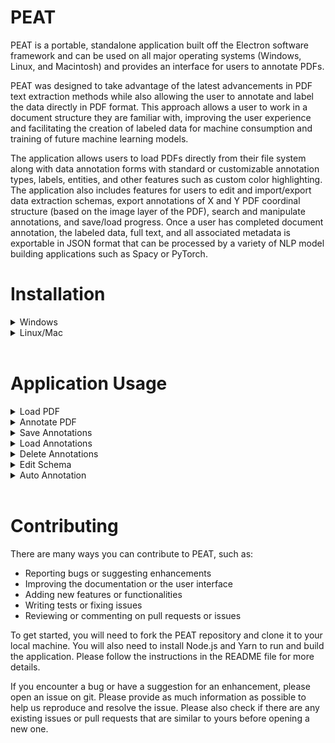 # PEAT

PEAT is a portable, standalone application built off the Electron software framework and can be used on all major operating systems (Windows, Linux, and Macintosh) and provides an interface for users to annotate PDFs.

PEAT was designed to take advantage of the latest advancements in PDF text extraction methods while also allowing the user to annotate and label the data directly in PDF format. This approach allows a user to work in a document structure they are familiar with, improving the user experience and facilitating the creation of labeled data for machine consumption and training of future machine learning models.

The application allows users to load PDFs directly from their file system along with data annotation forms with standard or customizable annotation types, labels, entities, and other features such as custom color highlighting. The application also includes features for users to edit and import/export data extraction schemas, export annotations of X and Y PDF coordinal structure (based on the image layer of the PDF), search and manipulate annotations, and save/load progress. Once a user has completed document annotation, the labeled data, full text, and all associated metadata is exportable in JSON format that can be processed by a variety of NLP model building applications such as Spacy or PyTorch.

# Installation

<details>
<summary>Windows</summary>

1\. Download latest version from (PEAT_1.1.0)

[https://github.com/USEPA/peat/releases/download/v1.0.1-win/peat-1.0.1.zip](https://github.com/USEPA/peat/releases/download/v1.0.1-win/peat-1.0.1.zip)

2\. Right click 'peat-1.0.1.zip' and select 'Extract All'

---

![](./media/image4.png)

---

3\. Select location and hit _Extract_

---

![](./media/image5.png)

---

4\. From the extracted location double click the *PANDHA_1.1.0*Folder

---

![](./media/image6.png)

---

5\. Double click _PEAT.exe_ to start the application

---

![](./media/image7.png)

---

7\. Select the PDF and Schema (tags.json is including in the PEAT/test
folder) and click _Load_

---

![](./media/image8.png)

---

---

</details>

<details>
<summary>Linux/Mac</summary>

1.  Clone the repo
    `git clone https://github.com/USEPA/peat.git`

2.  Install and download the following prerequisites.

NodeJS: https://nodejs.org/
Yarn: https://yarnpkg.com/

3. In the PEAT directory run yarn to download the depdencies.

`yarn`

4. Run the application

`yarn start`

## 1.3 Packageing

1. In order to build a standalone application for you system run.

`yarn package`

This will create a release folder providing multiple application versions.

</details>
</br>

# Application Usage

<details>
<summary>Load PDF</summary>

1.  Click _File_ in the menu bar and select _Load PDF_.

---

![Graphical user interface, text, application, Word Description
  automatically
  generated](./media/image9.png)

---

2.  Select the PDF file from your computer and click _Open_.

---

![Graphical user interface, application Description automatically
  generated](./media/image10.png)

---

---

![Graphical user interface, text, application, Word Description
  automatically generated](./media/image11.png)

---

---

</details>

<details>
<summary>Annotate PDF</summary>

1.  Highlight text you wish to annotate and select _Add Annotation_.

---

![Graphical user interface, text, application Description automatically
  generated](./media/image12.png)

---

---

2.  Select the annotation type.

---

![](./media/image13.png)

---

---

3.  Hit save

---

![Graphical user interface, text, application Description automatically
  generated](./media/image14.png)

---

---

---

![](./media/image15.png)

---

---

</details>

<details>
<summary>Save Annotations</summary>

1.  Click _File_ in the menu bar and select _Save Annotations_.

---

![Graphical user interface, text, application Description automatically
  generated](./media/image16.png)

---

---

2.  Select a save location on your computer and click _Save Annot File_.

---

![Graphical user interface, application Description automatically
  generated](./media/image17.png)

---

---

</details>

<details>
<summary>Load Annotations</summary>
1.  Click *File* in the menu bar and select *Load Annotations*.

---

![Graphical user interface, text, application, Word Description
  automatically generated](./media/image18.png)

---

---

2.  Select an annotation file and click _Open_

---

![Graphical user interface, text Description automatically
  generated](./media/image19.png)

---

---

---

![Graphical user interface, text, application Description automatically
  generated](./media/image20.png)

---

---

</details>

<details>
<summary>Delete Annotations</summary>

1\. Select annotation you wish to delete from the table in the side bar.

---

![Graphical user interface, text, application, Word Description
  automatically generated](./media/image21.png)

---

---

2\. Click _Delete selected row_ button.

---

![Graphical user interface, text, application, Word Description
  automatically generated](./media/image22.png)

---

---

</details>

<details>
<summary>Edit Schema</summary>

1\. Click *Edit Schema* hyper-link

---

![Graphical user interface Description automatically
  generated](./media/image23.png)

---

---

- Change existing entity

  - Click the text of any entity to edit that entities type.

  - Click the color selector to change the annotation color.

  - Click the trash can icon to delete that entity.

- Add new entity type

  - Click Add Entity Type to add a new entity.

- Save changes

  - Click the Save button.

</details>

<details>
<summary>Auto Annotation</summary>

1\. Type word or phrase to be searched for in *Find in document* search
bar

---

![Graphical user interface, text, application Description automatically
  generated](./media/image24.png)

---

---

2\. Using the arrows (Up or Down) a yellow highlight will cycle through
matches found in the document.

3\. Select entity type from the dropdown box.

---

![Graphical user interface, text, application, Word Description
  automatically generated](./media/image25.png)

---

---

4\. Click Annotate to add an annotation for the current selection.

---

![Graphical user interface, text, application Description automatically
  generated](./media/image26.png)

---

---

</details>
</br>

# Contributing

There are many ways you can contribute to PEAT, such as:

- Reporting bugs or suggesting enhancements
- Improving the documentation or the user interface
- Adding new features or functionalities
- Writing tests or fixing issues
- Reviewing or commenting on pull requests or issues

To get started, you will need to fork the PEAT repository and clone it to your local machine. You will also need to install Node.js and Yarn to run and build the application. Please follow the instructions in the README file for more details.

If you encounter a bug or have a suggestion for an enhancement, please open an issue on git. Please provide as much information as possible to help us reproduce and resolve the issue. Please also check if there are any existing issues or pull requests that are similar to yours before opening a new one.
